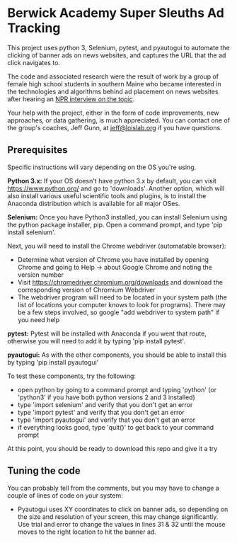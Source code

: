 # Berwick Academy Super Sleuths Ad Tracking

This project uses python 3, Selenium, pytest, and pyautogui to automate the clicking of banner ads on news websites, and captures the URL that the ad click navigates to.

The code and associated research were the result of work by a group of female high school students in southern Maine who became interested in the technologies and algorithms behind ad placement on news websites after hearing an [NPR interview on the topic](https://www.npr.org/2020/06/27/884213471/why-advertisers-wont-run-ads-on-black-lives-matter-content).

Your help with the project, either in the form of code improvements, new approaches, or data gathering, is much appreciated.  You can contact one of the group's coaches, Jeff Gunn, at jeff@loislab.org if you have questions.

## Prerequisites
Specific instructions will vary depending on the OS you're using.

**Python 3.x:** If your OS doesn't have python 3.x by default, you can visit https://www.python.org/ and go to 'downloads'.  Another option, which will also install various useful scientific tools and plugins, is to install the Anaconda distribution which is available for all major OSes.

**Selenium:** Once you have Python3 installed, you can install Selenium using the python package installer, pip.  Open a command prompt, and type 'pip install selenium'.

Next, you will need to install the Chrome webdriver (automatable browser):
- Determine what version of Chrome you have installed by opening Chrome and going to Help -> about Google Chrome and noting the version number
- Visit https://chromedriver.chromium.org/downloads and download the corresponding version of Chromium Webdriver
- The webdriver program will need to be located in your system path (the list of locations your computer knows to look for programs).  There may be a few steps involved, so google "add webdriver to system path" if you need help

**pytest:** Pytest will be installed with Anaconda if you went that route, otherwise you will need to add it by typing 'pip install pytest'.

**pyautogui:** As with the other components, you should be able to install this by typing 'pip install pyautogui'

To test these components, try the following:
- open python by going to a command prompt and typing 'python' (or 'python3' if you have both python versions 2 and 3 installed)
- type 'import selenium' and verify that you don't get an error
- type 'import pytest' and verify that you don't get an error
- type 'import pyautogui' and verify that you don't get an error
- if everything looks good, type 'quit()' to get back to your command prompt

At this point, you should be ready to download this repo and give it a try

## Tuning the code

You can probably tell from the comments, but you may have to change a couple of lines of code on your system:
- Pyautogui uses XY coordinates to click on banner ads, so depending on the size and resolution of your screen, this may change significantly.  Use trial and error to change the values in lines 31 & 32 until the mouse moves to the right location to hit the banner ad.
